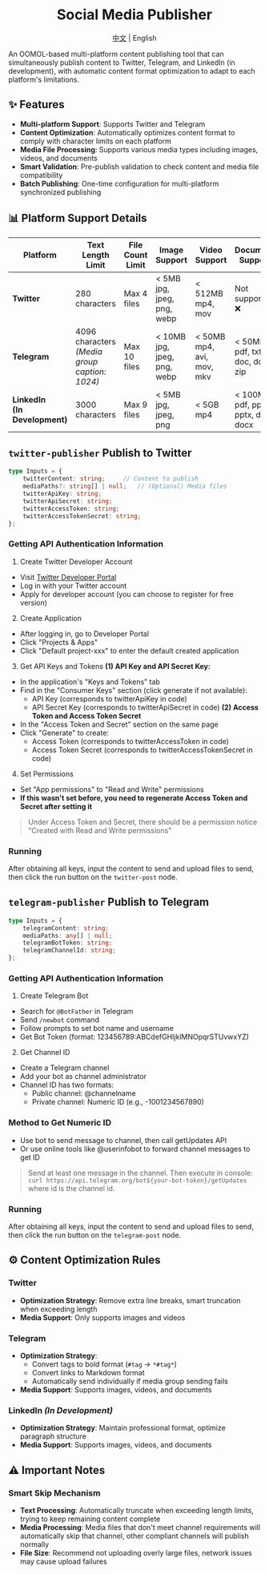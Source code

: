 <div align=center>
  <h1>Social Media Publisher</h1>
  <p><a href="./README_CN.md">中文</a> | English</p>
</div>

An OOMOL-based multi-platform content publishing tool that can simultaneously publish content to Twitter, Telegram, and LinkedIn (in development), with automatic content format optimization to adapt to each platform's limitations.

## ✨ Features

- **Multi-platform Support**: Supports Twitter and Telegram
- **Content Optimization**: Automatically optimizes content format to comply with character limits on each platform
- **Media File Processing**: Supports various media types including images, videos, and documents
- **Smart Validation**: Pre-publish validation to check content and media file compatibility
- **Batch Publishing**: One-time configuration for multi-platform synchronized publishing

## 📊 Platform Support Details

| Platform | Text Length Limit | File Count Limit | Image Support | Video Support | Document Support |
|----------|------------------|------------------|---------------|---------------|------------------|
| **Twitter** | 280 characters | Max 4 files | < 5MB<br/>jpg, jpeg, png, webp | < 512MB<br/>mp4, mov | Not supported ❌ |
| **Telegram** | 4096 characters<br/>*(Media group caption: 1024)* | Max 10 files | < 10MB<br/>jpg, jpeg, png, webp | < 50MB<br/>mp4, avi, mov, mkv | < 50MB<br/>pdf, txt, doc, docx, zip |
| **LinkedIn<br/>(In Development)** | 3000 characters | Max 9 files | < 5MB<br/>jpg, jpeg, png | < 5GB<br/>mp4 | < 100MB<br/>pdf, ppt, pptx, doc, docx |

## `twitter-publisher` Publish to Twitter

```ts
type Inputs = {
    twitterContent: string;     // Content to publish
    mediaPaths?: string[] | null;   // (Optional) Media files
    twitterApiKey: string;
    twitterApiSecret: string;
    twitterAccessToken: string;
    twitterAccessTokenSecret: string;
};
```

### Getting API Authentication Information

1. Create Twitter Developer Account
* Visit [Twitter Developer Portal](https://developer.x.com/en)
* Log in with your Twitter account
* Apply for developer account (you can choose to register for free version)

2. Create Application
* After logging in, go to Developer Portal
* Click "Projects & Apps"
* Click "Default project-xxx" to enter the default created application

3. Get API Keys and Tokens
**(1) API Key and API Secret Key:**
* In the application's "Keys and Tokens" tab
* Find in the "Consumer Keys" section (click generate if not available):
    * API Key (corresponds to twitterApiKey in code)
    * API Secret Key (corresponds to twitterApiSecret in code)
**(2) Access Token and Access Token Secret**
* In the "Access Token and Secret" section on the same page
* Click "Generate" to create:
    * Access Token (corresponds to twitterAccessToken in code)
    * Access Token Secret (corresponds to twitterAccessTokenSecret in code)

4. Set Permissions
* Set "App permissions" to "Read and Write" permissions
* **If this wasn't set before, you need to regenerate Access Token and Secret after setting it**

> Under Access Token and Secret, there should be a permission notice "Created with Read and Write permissions"

### Running

After obtaining all keys, input the content to send and upload files to send, then click the run button on the `twitter-post` node.

## `telegram-publisher` Publish to Telegram

```ts
type Inputs = {
    telegramContent: string;
    mediaPaths: any[] | null;
    telegramBotToken: string;
    telegramChannelId: string;
};
```

### Getting API Authentication Information

1. Create Telegram Bot
* Search for `@BotFather` in Telegram
* Send `/newbot` command
* Follow prompts to set bot name and username
* Get Bot Token (format: 123456789:ABCdefGHIjklMNOpqrSTUvwxYZ)

2. Get Channel ID
* Create a Telegram channel
* Add your bot as channel administrator
* Channel ID has two formats:
    * Public channel: @channelname
    * Private channel: Numeric ID (e.g., -1001234567890)

### Method to Get Numeric ID

* Use bot to send message to channel, then call getUpdates API
* Or use online tools like @userinfobot to forward channel messages to get ID

> Send at least one message in the channel. Then execute in console: `curl https://api.telegram.org/bot${your-bot-token}/getUpdates` where id is the channel id.

### Running

After obtaining all keys, input the content to send and upload files to send, then click the run button on the `telegram-post` node.

## ⚙️ Content Optimization Rules

### Twitter
- **Optimization Strategy**: Remove extra line breaks, smart truncation when exceeding length
- **Media Support**: Only supports images and videos

### Telegram
- **Optimization Strategy**: 
  - Convert tags to bold format (`#tag` → `*#tag*`)
  - Convert links to Markdown format
  - Automatically send individually if media group sending fails
- **Media Support**: Supports images, videos, and documents

### LinkedIn *(In Development)*
- **Optimization Strategy**: Maintain professional format, optimize paragraph structure
- **Media Support**: Supports images, videos, and documents

## ⚠️ Important Notes

### Smart Skip Mechanism
- **Text Processing**: Automatically truncate when exceeding length limits, trying to keep remaining content complete
- **Media Processing**: Media files that don't meet channel requirements will automatically skip that channel, other compliant channels will publish normally
- **File Size**: Recommend not uploading overly large files, network issues may cause upload failures
